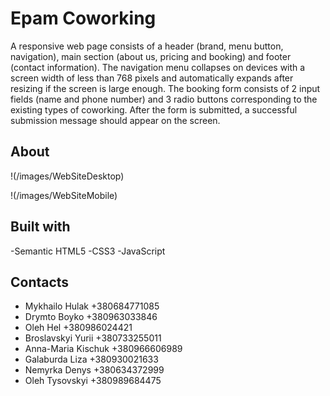 # Epam Coworking

A responsive web page consists of a header (brand, menu button, navigation), main section (about us, pricing and booking) and footer (contact information). The navigation menu collapses on devices with a screen width of less than 768 pixels and automatically expands after resizing if the screen is large enough. The booking form consists of 2 input fields (name and phone number) and 3 radio buttons corresponding to the existing types of coworking. After the form is submitted, a successful submission message should appear on the screen.

## About

!(/images/WebSiteDesktop)

!(/images/WebSiteMobile)


## Built with
-Semantic HTML5
-CSS3
-JavaScript

## Contacts

- Mykhailo Hulak +380684771085
- Drymto Boyko +380963033846
- Oleh Hel +380986024421
- Broslavskyi Yurii +380733255011
- Anna-Maria Kischuk +380966606989
- Galaburda Liza +380930021633
- Nemyrka Denys +380634372999
- Oleh Tysovskyi +380989684475
